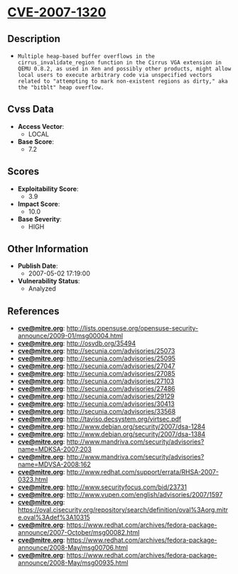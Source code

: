 
# [CVE-2007-1320](http://lists.opensuse.org/opensuse-security-announce/2009-01/msg00004.html)

## Description

- `Multiple heap-based buffer overflows in the cirrus_invalidate_region function in the Cirrus VGA extension in QEMU 0.8.2, as used in Xen and possibly other products, might allow local users to execute arbitrary code via unspecified vectors related to "attempting to mark non-existent regions as dirty," aka the "bitblt" heap overflow.`

## Cvss Data

- **Access Vector**:
  - LOCAL
- **Base Score**:
  - 7.2

## Scores

- **Exploitability Score**:
  - 3.9
- **Impact Score**:
  - 10.0
- **Base Severity**:
  - HIGH

## Other Information

- **Publish Date**:
  - 2007-05-02 17:19:00
- **Vulnerability Status**:
  - Analyzed

## References

- **cve@mitre.org**: http://lists.opensuse.org/opensuse-security-announce/2009-01/msg00004.html
- **cve@mitre.org**: http://osvdb.org/35494
- **cve@mitre.org**: http://secunia.com/advisories/25073
- **cve@mitre.org**: http://secunia.com/advisories/25095
- **cve@mitre.org**: http://secunia.com/advisories/27047
- **cve@mitre.org**: http://secunia.com/advisories/27085
- **cve@mitre.org**: http://secunia.com/advisories/27103
- **cve@mitre.org**: http://secunia.com/advisories/27486
- **cve@mitre.org**: http://secunia.com/advisories/29129
- **cve@mitre.org**: http://secunia.com/advisories/30413
- **cve@mitre.org**: http://secunia.com/advisories/33568
- **cve@mitre.org**: http://taviso.decsystem.org/virtsec.pdf
- **cve@mitre.org**: http://www.debian.org/security/2007/dsa-1284
- **cve@mitre.org**: http://www.debian.org/security/2007/dsa-1384
- **cve@mitre.org**: http://www.mandriva.com/security/advisories?name=MDKSA-2007:203
- **cve@mitre.org**: http://www.mandriva.com/security/advisories?name=MDVSA-2008:162
- **cve@mitre.org**: http://www.redhat.com/support/errata/RHSA-2007-0323.html
- **cve@mitre.org**: http://www.securityfocus.com/bid/23731
- **cve@mitre.org**: http://www.vupen.com/english/advisories/2007/1597
- **cve@mitre.org**: https://oval.cisecurity.org/repository/search/definition/oval%3Aorg.mitre.oval%3Adef%3A10315
- **cve@mitre.org**: https://www.redhat.com/archives/fedora-package-announce/2007-October/msg00082.html
- **cve@mitre.org**: https://www.redhat.com/archives/fedora-package-announce/2008-May/msg00706.html
- **cve@mitre.org**: https://www.redhat.com/archives/fedora-package-announce/2008-May/msg00935.html

